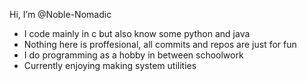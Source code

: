 Hi, I’m @Noble-Nomadic
- I code mainly in c but also know some python and java
- Nothing here is proffesional, all commits and repos are just for fun
- I do programming as a hobby in between schoolwork
- Currently enjoying making system utilities
